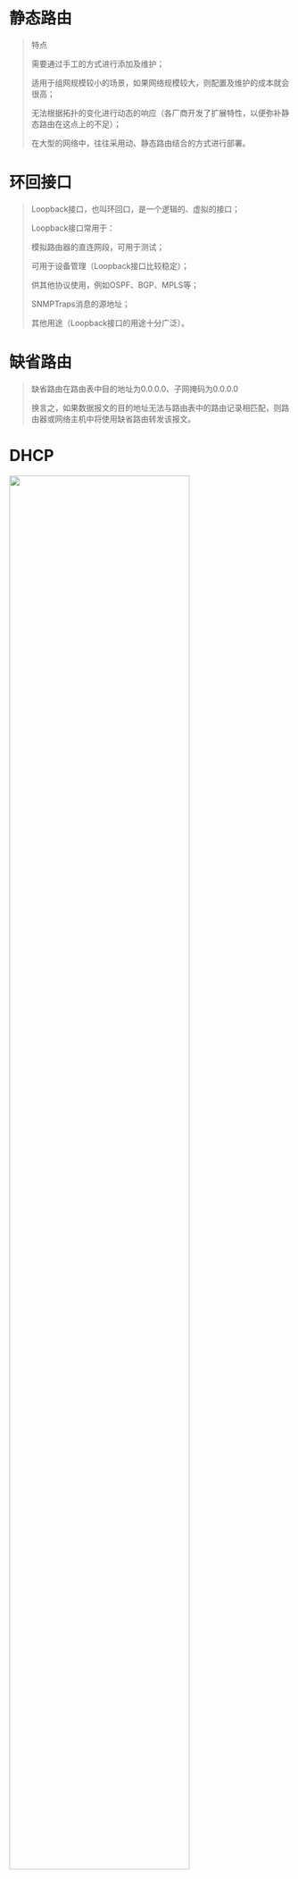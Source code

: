 # 静态路由

> 特点
>
> 需要通过手工的方式进行添加及维护；
>
> 适用于组网规模较小的场景，如果网络规模较大，则配置及维护的成本就会很高；
>
> 无法根据拓扑的变化进行动态的响应（各厂商开发了扩展特性，以便弥补静态路由在这点上的不足）；
>
> 在大型的网络中，往往采用动、静态路由结合的方式进行部署。

# 环回接口

> Loopback接口，也叫环回口，是一个逻辑的、虚拟的接口；
>
> Loopback接口常用于：
>
> 模拟路由器的直连网段，可用于测试；
>
> 可用于设备管理（Loopback接口比较稳定）；
>
> 供其他协议使用，例如OSPF、BGP、MPLS等；
>
> SNMPTraps消息的源地址；
>
> 其他用途（Loopback接口的用途十分广泛）。

# 缺省路由

> 缺省路由在路由表中目的地址为0.0.0.0、子网掩码为0.0.0.0
>
> 换言之，如果数据报文的目的地址无法与路由表中的路由记录相匹配，则路由器或网络主机中将使用缺省路由转发该报文。

# DHCP

<img src="img/DHCP.png" width="80%">

> 使用UDP协议 工作，主要有两个用途：用于内部网或网络服务供应商自动分配IP地址；

> DHCP使用优点
>
> 减少管理员的工作量
>
> 避免IP冲突
>
> 提高IP地址的利用率
>
> 移动计算机后不用重新配置网络信息，能够方便更改错误的可能性
>
> DHCP用于给设备自动分配IP地址，我们几乎天天用到

> DHCP相关概念
>
> DHCP客户端：获取网络配置参数
>
> DHCP服务端：提供网络配置参数（IP地址，默认网关，租约相关信息等）
>
> DHCP中继代理：服务端和客户端之间转发DHCP的设备（主机或者路由器）
>
> 作用域：一个网络中的所有可分配IP地址的连续范围，主要用来定义物理子网的单一IP地址范围，
>
> 例如192.168.0.0-192.168.255.255
>
> 超级作用域：一组作用域的集合，实现一个物理子网中多个逻辑IP地址。
>
> 排除范围：排除作用域内有限的IP地址序列（不使用DHCP服务）192.168.0.100-192.168.0.200
>
> 地址池：定义作用域+排除范围后，剩余的地址将形成可用地址池
>
> 保留：DHCP服务器提供永久地址租约，确保客户端始终使用相同的IP地址
>
> 租用：客户从服务器上获得并临时占用某IP地址的过程
>
> 租约：获得的IP地址的使用时间。获得IP地址时租约被激活并更新其地址租约；当租约到期或者被删除时租约停止

> DHCP运行过程
>
> ip route 0.0.0.0 0.0.0.0 [IP|INT] # 出接口的地址DHCP客户端在局域网中发起一个DHCPDiscover包，主要用于发现DHCP服务器
>
> DHCP服务端接收到Discover包，回应客端Offer包，用于告诉“我”能提供IP地址
>
> 客户端接收到Offer包后，发送Request请求IP地址
>
> 服务端发送Ack包，确认信息

> DHCP给设备提供的内容如下
>
> IP地址
>
> 子网掩码
>
> 网关地址
>
> DNS服务器地址
>
> 租约时间

# DNS

<img src="img/DNS.png" width="80%">

> 域名解析系统DNS
>
> 一个组织的系统管理机构，维护系统内的每个主机的 IP和主机名 的对应关系
>
> 如果新计算机接入网络，将这个信息注册到 数据库 中
>
> 用户输入域名的时候，会自动查询 DNS 服务器，由 DNS服务器 检索数据库, 得到对应的IP地址。

## 域名

> www.baidu.com
>
> .：根域名
>
> com： 一级域名，表示这是一个企业域名。同级的还有 "net"(网络提供商)，"org"(非盈利组织)
>
> 等。
>
> baidu: 二级域名, 公司名。
>
> www: 只是一种习惯用法，并不是每个域名都支持。
>
> http:// : 要使用什么协议来连接这个主机名。

## 域名解析过程

> 1. 浏览器缓存 
>
> 2. 系统缓存,查找hosts文件 
>
> 3. 路由器缓存(以上三步均为DNS客户端的缓存！！) 
>
> 4. ISP DNS缓存 
>
> 5. 根域名服务器 
>
> 6. 顶级域名服务器 
>
> 7. 主机名服务器 
>
> 8. 保存结果至缓存 
>
> 
>
> DNS查询类型 
>
> 本地解析：过以前查询获得的缓存信息就地应答查询 
>
> 递归查询：DNS服务器代表请求客户机联系其他DNS服务器，以完全解析，返回给客户机 
>
> 迭代查询：客户机自己不断请求DNS服务来解析名称，典型的DNS服务器之间的交互 

## 域名解析记录

> A：记录地址，返回的域名所指向IP地址 
>
> NS：域名服务器，返回保存下一级域名信息的服务器地址。该记录只能设置为域名，不能设置为IP地址 
>
> MX：邮箱记录，返回接收电子邮箱的服务器地址 
>
> CNAME：规范名称记录，返回另一个域名，即当前查询的域名是另一个域名的跳转 
>
> PTR：逆查域名，只用于IP地址查询域名 
>
> dig -x 
>
> dig [a ns mx ] 查询指定的记录类型 
>
> 扩展： 
>
> TXT：用来做SPF（反垃圾邮箱） 
>
> AAAA：用来指定主机名（或域名）对应的IPv6记录。 
>
> SRV：记录哪台计算机提供哪个服务。格式：服务 
>
> 名字、点、协议的类型。 
>
> 显性URL：从一个地址301重定向另一个地址的时候。 隐性URL：类似显性URL、区别在于隐形URL不会改变地址中的域名。

# NAT

> 当今的互联网是由一个个小的自治系统组成，一个家庭，一个企业就是一个小的自治系统
>
> 自治系统内部有着众多的设备需要IP地址联网，每个地址都需要去IANA申请明显做不到，所以就会
>
> 使用私有IP地址进行分配
>
> 私有IP地址无法做到互联网通信，在内网之中就需要一个默认网关来代替大家请求互联网数据
>
> NAT网络地址转换技术能够将数据包中的IP地址进行转换
>
> 可以做负载均衡

<img src="img/NAT.png" width="90%">

# 动态路由协议

> 通过在路由器上运行动态路由协议，使得路由器之间能够交互“用于路由计算的信息”，从而路由器动态的“学习”到网络中的路由

## RIP

> RIP是应用及开发较早的路由协议，是典型的**距离矢量路由协议**
>
> 适用于小型网络，最大跳数15跳（16跳视为不可达）

### 距离矢量路由协议

> 使用距离矢量路由协议的路由器并不了解网络的拓扑。该路由器只知道：
>
> 自身与目的网络之间的距离
>
> 应该往哪个方向或使用哪个接口转发数据包
>
> 路由器收敛完成
>
> 当所有路由表包含相同网络可达性信息
>
> 路由器继续交换路由信息
>
> 当无新路由信息被更新时收敛结束
>
> 网络在达到收敛前无法完全正常工作

## OSPF

> OSPF（Open Shortest Path First，开放最短路径优先）是一种链路状态路由协议，无路由循环（全局拓扑），属于IGP。RFC 2328，“开放”意味着非私有的，对公众开放的。
>
> OSPF的报文封装
>
> OSPF协议包直接封装于IP，协议号89。
>
> OSPF协议使用的组播地址
>
> 所有OSPF路由器——224.0.0.5；DR BDR——224.0.0.6
>
> OSPF路由协议的管理距离：110

### 路由重发步概念

> 是可以将不同的自治系统他们之间的路由信息进行交换
>
> 从一种协议到另外一种协议
>
> 同一种协议的不同实例
>
> 路由重发是针对外部的，自身的路由器不会有变化

### 邻居

> 解决洪范线下 让邻居去通知其子网路由的更新

<img src="img/OSPF-邻居.png" width="90%">

> DR
>
> DR的作用：多路访问中为了减少邻接关系（N平方的问题）和LSA的洪泛，采用DR机 
>
> 制,BDR提供了备份
>
> MA网络上的所有路由器均与DR、BDR建立邻居关系
>
> BDR
>
> 选举规则
>
> 接口优先级数字越大越优先（优先级为0不能参与DR的选举）
>
> Router ID越大越好
>
> 稳定压倒一切（非抢占）
>
> 通过控制接口优先级是控制DR选举的好办法
>
> DR的选举是基于接口的，如果说某个路由器是DR，这种说法是错误的

### 邻居建立过程

> Down
>
> 路由器未开始运行OSPF
>
> Init
>
> 路由器收到对方发过来的hello，但是却没有发现存在自己的Router-Id
>
> Two-way
>
> 路由器收到对方发过来的hello中，是包含有自己的Router-ID
>
> 表示双方已经正常通信
>
> 如果是广播网络类型，在这个阶段会等待40s种，等所有路由器的Hello都充分交换，然后选
>
> 择Router-id最大的作为DR，过时不候。
>
> Ex-Start
>
> 路由器发送空的DBD数据报文，用来选举由谁来主导整个过程，最终是选择Router-id较大的
>
> L置位表示是否完成选举过程，M置位表示是否是最后一条消息，MS置位表示的是否是
>
> MASTER
>
> Exchange
>
> 路由器交换互相的DBD，可以理解为目录，从的节点率先发送给主节点
>
> 比对哪些LSA是自己没有的
>
> Loading
>
> 向对方发送请求的LSA，接受对方的LSA，可以理解为书的内容
>
> 并且回复ACK
>
> Full
>
> 完成j建立过程

### OSPF消息类型

> hello包
>
> 用来建立以及维护邻居关系的数据包
>
> DBD
>
> 链路状态数据库描述信息
>
> LSR
>
> 链路状态请求，向邻居请求自己没有的信息
>
> LSU
>
> 链路状态更新的信息，可以包含一条或者多条
>
> ACK
>
> 确认消息，表示收到了

### OSPF多区域

#### 单区域问题

> 收到的LSA通告太多了，OSPF路由器的负担很大
>
> 内部动荡会引起全网路由器的完全SPF计算
>
> 资源消耗过多，LSDB庞大，设备性能下降，影响数据转发
>
> 每台路由器都需要维护的路由表越来越大，单区域内路由无法汇总

#### 多区域特点

> 减少了LSA洪泛的范围，有效地把拓扑变化控制在区域内，达到网络优化的目的
>
> 在区域边界可以做路由汇总，减小了路由表
>
> 充分利用OSPF特殊区域的特性，进一步减少LSA泛洪，从而优化路由多区域提高了网络的扩展性，有利于组建大规模的网络

#### 多区域角色

<img src="img/OSPF-多区域模型.png" width="90%">

> ABR:
>
> 区域边界路由器，负责各个区域的路由条目传递
>
> 必须至少有一个接口和骨干区域相连
>
> 必须至少有一个接口和非骨干区域相连
>
> ASBR:
>
> AS边界路由器，负责将ospf以外的路由引入

## 六种需要知道的LSA

| 类型 |            解释             |
| :--: | :-------------------------: |
|  1   |          路由器LSA          |
|  2   |           网络LSA           |
|  3   |         网络汇总LSA         |
|  4   |         ASBR汇总LSA         |
|  5   |          AS外部LSA          |
|  6   |          组成员LSA          |
|  7   |         NSSA外部LSA         |
|  8   |         外部属性LSA         |
|  9   | Opaque LSA （链路本地范围） |
|  10  | Opaque LSA （本地区域范围） |
|  11  |    Opaque LSA （AS范围）    |

#### 1类LSA

> 每个路由器针对它所在的区域产生LSA1，描述区域内部与路由器直连的链路的信息（包括链路类型，Cost等） ；
>
> LSA1只允许在本区域内洪泛，不允许跨越ABR；
>
> LSA中会标识路由器是否是ABR(B比特置位),ASBR（E比特置位）或者是Virtual-link（V比特置位）
>
> 的端点的身份信息；

#### 2类LSA

> 描述TransNet（包括Broadcast和NBMA网络）网络信息；
>
> 由DR生成，描述其在该网络上连接的所有路由器以及网段掩码信息，以及这个MA所属的路由器；
>
> LSA类型2只在本区域Area内洪泛，不允许跨越ABR；
>
> Network LSA ID是DR进行宣告的那个接口的IP地址
>
> Network LSA 中没有COST字段

#### 3类LSA

> 由ABR生成，实际上这就就是将区域内部Type1 Type2的信息收集起来以路由子网的形式扩散出去,是Summay LSA中Summay的含义（注意这里的summary与路由汇总没有关系）
>
> Type 3 的链路状态ID是目的网络地址。
>
> 如果—台ABR路由器在与它本身相连的区域内有多条路由可以到达目的地,那么它将只会始发单一的一条网络汇总LSA到骨干区域,而且这条网络汇总LSA是上述多条路由中代价最低的。
>
> ABR收到来自同区域其它ABR传来的Type 3 LSA后重新生成新的Type3 LSA（Advertising Router改为自己）然后继续在整个OSPF系统内扩散

#### 4类LSA

> ASBR Summary LSA由ABR生成，用于描述ABR能够到达的ASBR它的链路状态，链路状态ID为目的ASBR的RID。

#### 5类LSA

> Autonomous System External LSA由ASBR生成用于描述OSPF自治域系统外的目标网段信息，链路状态ID是目的地址的IP网络号。
>
> 外部路由通过重发布，引入OSPF路由域，相应信息(路由条目)由ASBR以LSA5的形式生成然后进入OSPF路由域
>
> OE2 开销= 外部开销；
>
> OE1 开销= 外部开销+ 内部开销；

> 四类LSA告诉你怎么到达ASBR，由ABR产生
>
> 五类LSA告诉你具体外部有哪些路由可以走，由ASBR产生

#### 7类LSA

> NSSA中的外部LSA NSSA External LSA在NSSA(非完全存根区域)not-so-stubby area中ASBR针对外部网络产生类似于LSA5的LSA类型7,链路ID是外部网路地址
>
> LSA类型7只能在NSSA区域中洪泛，到达NSSA区域ABR后，NSSA ABR将其转换成LSA类型5外部路
>
> 由，传播到Area 0，从而传播到整个OSPF路由域
>
> 生成路由缺省用ON2表示，也可指定为ON1；

#### 7类LSA对应的特殊区域stub area

> 随着大量的5类LSA进入ospf区域，OSPF Database会变得庞大，同时路由表的外部地址也会增大。这会占用路由器大量的资源。
>
> 解决这个问题的办法是：让Area内部的路由器不记录任何AS外部的地址，而使用ABR作为默认网关，有一条指向ABR的默认路由。
>
> 这种方式我们把它叫做stub area。
>
> 配置
>
> router ospf 2
>
> area 1 stub
>
> 在区域二里涉及到的所有路由器使用上述命令
>
> 没有配置末梢节点之前的路由表

#### totally stub area

> 有时仅仅不学习外部路由仍然不能够满足需求，路由表和ospf的数据库依然非常庞大，这个时候可以连ospf的其他区域的路由也不学习
>
> 只学习本区域的路由，以及有一条指向ABR的默认路由
>
> 配置与stub不同的是在ABR上配置area 2 stub no-summary
>
> totally stub area的路由表

#### 针对末梢区域的特殊情况NSSA area

> 当我们把区域配置成末梢区域时，有时候有特例想要加入一些外部路由，这个时候nssa允许存在ASBR通过7类LSA的方式将外部路由引入本区域
>
> 不会自动注入默认路由
>
> 不会学习外部路由
>
> 会学习其他区域路由
>
> 可以学习ASBR注入的外部路由
>
> 没有注入默认路由
>
> 配置
>
> 在区域内所有路由器配置以下命令
>
> router ospf 1
>
> area 1 nssa
>
> 配置NSSA之前的路由表

#### Totally NSSA area

> 不会学习外部路由
>
> 不会学习其他区域路由
>
> 可以学习ASBR注入的外部路由
>
> 会自动注入默认路由
>
> 配置：与nssa不同的是在ABR上配置以下命令
>
> router ospf 1
>
> area 1 nssa no-summary



# LAN

> 一般指局域网
>
> 通常会使用到的设备有网卡、集线器、交换机
>
> 一般是指私有网络

# VLAN

> 一个VLAN中所有设备都是在同一个广播域内，不同的VLAN是不同的广播域
>
> VLAN之间相互隔离，广播域不能跨越VLAN传播，不同的VLAN间需要通告三层设备实现互相通信
>
> 一个VLAN一般位一个逻辑子网，由多个VLAN设备
>
> VLAN多基于交换机的接口分配，划分VLAN成员就是对交换机的接口划分
>
> VLAN工作于OSI参考模型第二层
>
> VLAN是二层交换机的一个根本的工作机制

# trunk

> 当一条链路，需要承载多条vlan信息的时候，需要使用trunk来实现
>
> trunk两端采用相同的干道协议
>
> 一般见于交换机之间或者交换机于路由器、服务器之间

<img src="img/trunk.png" width="90%">

# 三层交换

<img src="img/三层交换.png" width="90%">

# VPN

> 站点到站点，主要是用于公司重要站点之间的连接
>
> IPsecVPN、MPLSVPN
>
> 远程连接，常用于企业出差人员，在任意一个可以接入互联网的地方，连进企业内部网络
>
> SSLVPN、IPsecVPN、VPDN

## MPLS VPN和IPsecVPN

> MPLS VPN
>
> ​	优点 
>
> ​		作为客户部署简单
>
> ​		带宽和延迟得到保障
>
> ​		跨地域连接也能得到保障稳定性
>
> ​		灵活扩展
>
> ​	缺点
>
> ​		策略需要与运营商协商
>
> ​		费用较为昂贵
>
> IPsec VPN
>
> ​	优点
>
> ​		比较经济
>
> ​		灵活扩展
>
> ​		数据的加密安全
>
> ​	缺点
>
> ​		稳定性依赖于宽带服务商
>
> ​		作为客户需要专业技术人员部署

## GRE

### 轻量级的隧道协议

<img src="img/隧道协议.png" width="100%">



## IPsec

> 是一项标准的安全技术，它是通过在数据包中插入一个预定义头部的方式来保障网络层数据安全
>
> 私密性
>
> 对数据进行加密
>
> 即使第三方截获数据，第三方也没有能力将其恢复为明文
>
> 完整性
>
> 确保数据传输过程中不会被篡改
>
> 源认证
>
> 确保是合法的源发送的此数据
>
> 接收方能够知道数据发送方是谁

<img src="img/IPSEC.png" width="100%">

